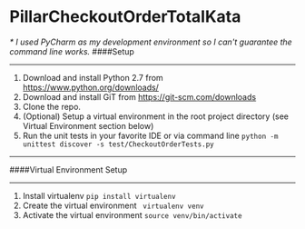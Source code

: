 # PillarCheckoutOrderTotalKata

_\* I used PyCharm as my development environment so I can't guarantee the command line works._
####Setup

---
1. Download and install Python 2.7 from https://www.python.org/downloads/
2. Download and install GiT from https://git-scm.com/downloads
3. Clone the repo.
4. (Optional) Setup a virtual environment in the root project directory (see Virtual Environment section below)
5. Run the unit tests in your favorite IDE or via command line ```python -m unittest discover -s test/CheckoutOrderTests.py```

---
####Virtual Environment Setup

---
1. Install virtualenv ```pip install virtualenv```
2. Create the virtual environment ``` virtualenv venv```
3. Activate the virtual environment ```source venv/bin/activate```